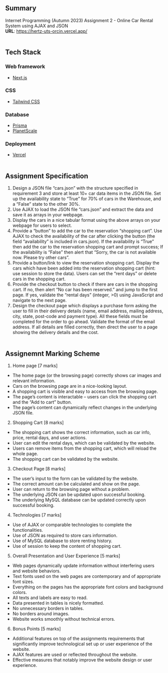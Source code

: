 ## Summary
Internet Programming (Autumn 2023) Assignment 2 - Online Car Rental System using AJAX and JSON
<br/>
**URL**: https://hertz-uts-orcin.vercel.app/
<br/><br/>
## Tech Stack
### Web framework
- [Next.js](https://nextjs.org/)
### CSS
- [Tailwind CSS](https://tailwindcss.com/)
### Database
- [Prisma](https://www.prisma.io/)
- [PlanetScale](https://planetscale.com/)
### Deployment
- [Vercel](https://vercel.com/)
<br/><br/>
## Assignment Specification
1. Design a JSON file “cars.json” with the structure specified in requirement 3 and store at least 10+ car data items in the JSON file. Set up the availability state to “True” for 70% of cars in the Warehouse, and a “False” state to the other 30%.
2. Use AJAX to load the JSON file “cars.json” and extract the data and save it as arrays in your webpage.
3. Display the cars in a nice tabular format using the above arrays on your webpage for users to select.
4. Provide a “button” to add the car to the reservation “shopping cart”. Use AJAX to check the availability of the car after clicking the button (the field “availability” is included in cars.json). If the availability is “True” then add the car to the reservation shopping cart and prompt success; If the availability is “False” then alert that “Sorry, the car is not available now. Please try other cars”.
5. Provide a button/link to view the reservation shopping cart. Display the cars which have been added into the reservation shopping cart (hint: use session to store the data). Users can set the “rent days” or delete cars in the shopping cart.
6. Provide the checkout button to check if there are cars in the shopping cart. If no, then alert “No car has been reserved.” and jump to the first page. If yes, validate the “rental days” (integer, >0) using JavaScript and navigate to the next page.
7. Design the checkout page which displays a purchase form asking the user to fill in their delivery details (name, email address, mailing address, city, state, post-code and payment type). All these fields must be completed for the order to go ahead. Validate the format of the email address. If all details are filled correctly, then direct the user to a page showing the delivery details and the cost.
<br/><br/>
## Assignemnt Marking Scheme
1. Home page [7 marks]
- The home page (or the browsing page) correctly shows car images and relevant information.
- Cars on the browsing page are in a nice-looking layout.
- A shopping cart is visible and easy to access from the browsing page.
- The page’s content is interactable – users can click the shopping cart and the “Add to cart” button.
- The page’s content can dynamically reflect changes in the underlying JSON file.
2. Shopping Cart [8 marks]
- The shopping cart shows the correct information, such as car info, price, rental days, and user actions.
- User can edit the rental days, which can be validated by the website.
- Users can remove items from the shopping cart, which will reload the whole page.
- The shopping cart can be validated by the website.
3. Checkout Page [8 marks]
- The user’s input to the form can be validated by the website.
- The correct amount can be calculated and show on the page.
- User can return to the browsing page without a problem.
- The underlying JSON can be updated upon successful booking.
- The underlying MySQL database can be updated correctly upon successful booking.
4. Technologies [7 marks]
- Use of AJAX or comparable technologies to complete the functionalities.
- Use of JSON as required to store cars information.
- Use of MySQL database to store renting history.
- Use of session to keep the content of shopping cart.
5. Overall Presentation and User Experience [5 marks]
- Web pages dynamically update information without interfering users and website behaviors.
- Text fonts used on the web pages are contemporary and of appropriate font sizes.
- Everything on the pages has the appropriate font colors and background colors.
- All texts and labels are easy to read.
- Data presented in tables is nicely formatted.
- No unnecessary borders in tables.
- No borders around images.
- Website works smoothly without technical errors.
6. Bonus Points [5 marks]
- Additional features on top of the assignments requirements that significantly improve technological set up or user experience of the website.
- AJAX features are used or reflected throughout the website.
- Effective measures that notably improve the website design or user experience.
